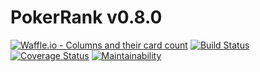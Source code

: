 # PokerRank v0.8.0

[![Waffle.io - Columns and their card count](https://badge.waffle.io/notmarkmiranda/v0.8.0.svg?columns=all)](https://waffle.io/notmarkmiranda/v0.8.0)
[![Build Status](https://travis-ci.org/notmarkmiranda/v0.8.0.svg?branch=master)](https://travis-ci.org/notmarkmiranda/v0.8.0)
[![Coverage Status](https://coveralls.io/repos/github/notmarkmiranda/v0.8.0/badge.svg?branch=master)](https://coveralls.io/github/notmarkmiranda/v0.8.0?branch=master)
[![Maintainability](https://api.codeclimate.com/v1/badges/3f87e0a09a11dcca6611/maintainability)](https://codeclimate.com/github/notmarkmiranda/v0.8.0/maintainability)
